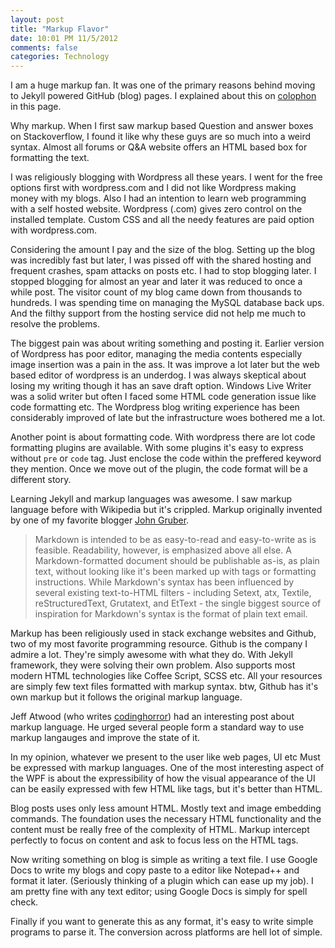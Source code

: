 ```yaml
---
layout: post
title: "Markup Flavor"
date: 10:01 PM 11/5/2012
comments: false
categories: Technology
---
```


I am a huge markup fan. It was one of the primary reasons behind moving to Jekyll powered GitHub (blog) pages. I explained about this on [colophon](http://sarat.in/recepie) in this page.

Why markup. When I first saw markup based Question and answer boxes on Stackoverflow, I found it like why these guys are so much into a weird syntax. Almost all forums or Q&A website offers an HTML based box for formatting the text. 

I was religiously blogging with Wordpress all these years. I went for the free options first with wordpress.com and I did not like Wordpress making money with my blogs. Also I had an intention to learn web programming with a self hosted website. Wordpress (.com) gives zero control on the installed template. Custom CSS and all the needy features are paid option with wordpress.com. 

Considering the amount I pay and the size of the blog. Setting up the blog was incredibly fast but later, I was pissed off with the shared hosting and frequent crashes, spam attacks on posts etc. I had to stop blogging later. I stopped blogging for almost an year and later it was reduced to once a while post. The visitor count of my blog came down from thousands to hundreds. I was spending time on managing the MySQL database back ups. And the filthy support from the hosting service did not help me much to resolve the problems.

The biggest pain was about writing something and posting it. Earlier version of Wordpress has poor editor, managing the media contents especially image insertion was a pain in the ass. It was improve a lot later but the web based editor of wordpress is an underdog. I was always skeptical about losing my writing though it has an save draft option. Windows Live Writer was a solid writer but often I faced some HTML code generation issue like code formatting etc. The Wordpress blog writing experience has been considerably improved  of late but the infrastructure woes bothered me a lot.

Another point is about formatting code. With wordpress there are lot code formatting plugins are available. With some plugins it's easy to express without `pre` or `code` tag. Just enclose the code within the preffered keyword they mention. Once we move out of the plugin, the code format will be a different story.

Learning Jekyll and markup languages was awesome. I saw markup language before with Wikipedia but it's crippled. Markup originally invented by one of my favorite blogger [John Gruber](http://daringfireball.net/projects/markdown/). 

> Markdown is intended to be as easy-to-read and easy-to-write as is feasible. Readability, however, is emphasized above all else. A Markdown-formatted document should be publishable as-is, as plain text, without looking like it's been marked up with tags or formatting instructions. While Markdown's syntax has been influenced by several existing text-to-HTML filters - including Setext, atx, Textile, reStructuredText, Grutatext, and EtText - the single biggest source of inspiration for Markdown's syntax is the format of plain text email.

Markup has been religiously used in stack exchange websites and Github, two of my most favorite programming resource. Github is the company I admire a lot. They're simply awesome with what they do. With Jekyll framework, they were solving their own problem. Also supports most modern HTML technologies like Coffee Script, SCSS etc. All your resources are simply few text files formatted with markup syntax. btw, Github has it's own markup but it follows the original markup language.

Jeff Atwood (who writes [codinghorror](http://www.codinghorror.com/blog/)) had an interesting post about markup language. He urged several people form a standard way to use markup langauges and improve the state of it. 

In my opinion, whatever we present to the user like web pages, UI etc Must be expressed with markup languages. One of the most interesting aspect of the WPF is about the expressibility of how the visual appearance of the UI can be easily expressed with few HTML like tags, but it's better than HTML.

Blog posts uses only less amount HTML. Mostly text and image embedding commands. The foundation uses the necessary HTML functionality and the content must be really free of the complexity of HTML. Markup intercept perfectly to focus on content and ask to focus less on the HTML tags.

Now writing something on blog is simple as writing a text file. I use Google Docs to write my blogs and copy paste to a editor like Notepad++ and format it later. (Seriously thinking of a plugin which can ease up my job). I am pretty fine with any text editor; using Google Docs is simply for spell check.

Finally if you want to generate this as any format, it's easy to write simple programs to parse it. The conversion across platforms are hell lot of simple.
